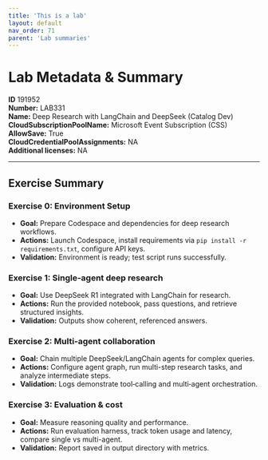 ```yaml
---
title: 'This is a lab'  
layout: default
nav_order: 71
parent: 'Lab summaries'
--- 
```


# Lab Metadata & Summary

**ID** 191952  
**Number:** LAB331  
**Name:** Deep Research with LangChain and DeepSeek (Catalog Dev)  
**CloudSubscriptionPoolName:** Microsoft Event Subscription (CSS)  
**AllowSave:** True  
**CloudCredentialPoolAssignments:** NA  
**Additional licenses:** NA  

---

## Exercise Summary
### Exercise 0: Environment Setup
- **Goal:** Prepare Codespace and dependencies for deep research workflows.  
- **Actions:** Launch Codespace, install requirements via `pip install -r requirements.txt`, configure API keys.  
- **Validation:** Environment is ready; test script runs successfully.  

### Exercise 1: Single-agent deep research
- **Goal:** Use DeepSeek R1 integrated with LangChain for research.  
- **Actions:** Run the provided notebook, pass questions, and retrieve structured insights.  
- **Validation:** Outputs show coherent, referenced answers.  

### Exercise 2: Multi-agent collaboration
- **Goal:** Chain multiple DeepSeek/LangChain agents for complex queries.  
- **Actions:** Configure agent graph, run multi-step research tasks, and analyze intermediate steps.  
- **Validation:** Logs demonstrate tool‑calling and multi‑agent orchestration.  

### Exercise 3: Evaluation & cost
- **Goal:** Measure reasoning quality and performance.  
- **Actions:** Run evaluation harness, track token usage and latency, compare single vs multi-agent.  
- **Validation:** Report saved in output directory with metrics.  
